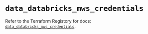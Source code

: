 # `data_databricks_mws_credentials`

Refer to the Terraform Registory for docs: [`data_databricks_mws_credentials`](https://registry.terraform.io/providers/databricks/databricks/1.28.0/docs/data-sources/mws_credentials).
